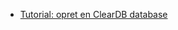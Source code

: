 
<script src="https://code.jquery.com/jquery-3.2.1.min.js"></script>
<script src="script.js"></script>


* [Tutorial: opret en ClearDB database](materialer/cleardb.md)
